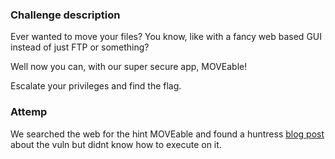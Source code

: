 ### Challenge description

Ever wanted to move your files? You know, like with a fancy web based GUI instead of just FTP or something?

Well now you can, with our super secure app, MOVEable!

Escalate your privileges and find the flag. 

### Attemp

We searched the web for the hint MOVEable and found a huntress [blog post](https://blog.projectdiscovery.io/moveit-transfer-sql-injection/) about the vuln but didnt know how to execute on it.
